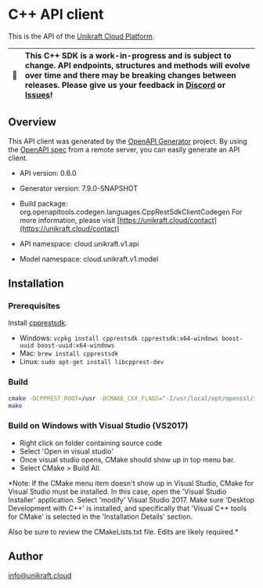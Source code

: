 # C++ API client

This is the API of the [Unikraft Cloud Platform](https://unikraft.cloud).

| :memo: | This C++ SDK is a work-in-progress and is subject to change. API endpoints, structures and methods will evolve over time and there may be breaking changes between releases. Please give us your feedback in [Discord](https://unikraft.cloud/discord) or [Issues](https://github.com/unikraft-cloud/cpp-sdk/issues)! |
|-|:-|

## Overview
This API client was generated by the [OpenAPI Generator](https://openapi-generator.tech) project. By using the [OpenAPI spec](https://openapis.org) from a remote server, you can easily generate an API client.

- API version: 0.6.0
- Generator version: 7.9.0-SNAPSHOT
- Build package: org.openapitools.codegen.languages.CppRestSdkClientCodegen
For more information, please visit [https://unikraft.cloud/contact](https://unikraft.cloud/contact)

- API namespace: cloud.unikraft.v1.api
- Model namespace: cloud.unikraft.v1.model

## Installation

### Prerequisites

Install [cpprestsdk](https://github.com/Microsoft/cpprestsdk).

- Windows: `vcpkg install cpprestsdk cpprestsdk:x64-windows boost-uuid boost-uuid:x64-windows`
- Mac: `brew install cpprestsdk`
- Linux: `sudo apt-get install libcpprest-dev`

### Build

```sh
cmake -DCPPREST_ROOT=/usr -DCMAKE_CXX_FLAGS="-I/usr/local/opt/openssl/include" -DCMAKE_MODULE_LINKER_FLAGS="-L/usr/local/opt/openssl/lib"
make
```

### Build on Windows with Visual Studio (VS2017)

- Right click on folder containing source code
- Select 'Open in visual studio'
- Once visual studio opens, CMake should show up in top menu bar.
- Select CMake > Build All.

*Note: If the CMake menu item doesn't show up in Visual Studio, CMake
for Visual Studio must be installed. In this case, open the 'Visual Studio
Installer' application. Select 'modify' Visual Studio 2017. Make sure
'Desktop Development with C++' is installed, and specifically that 'Visual
C++ tools for CMake' is selected in the 'Installation Details' section.

Also be sure to review the CMakeLists.txt file. Edits are likely required.*

## Author

info@unikraft.cloud

